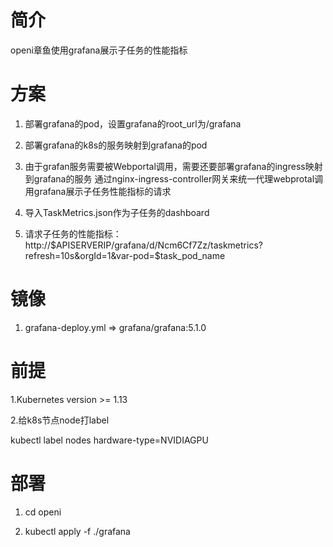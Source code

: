 # 简介

openi章鱼使用grafana展示子任务的性能指标

# 方案

1. 部署grafana的pod，设置grafana的root_url为/grafana

2. 部署grafana的k8s的服务映射到grafana的pod

3. 由于grafan服务需要被Webportal调用，需要还要部署grafana的ingress映射到grafana的服务
通过nginx-ingress-controller网关来统一代理webprotal调用grafana展示子任务性能指标的请求

4. 导入TaskMetrics.json作为子任务的dashboard

5. 请求子任务的性能指标：http://$APISERVERIP/grafana/d/Ncm6Cf7Zz/taskmetrics?refresh=10s&orgId=1&var-pod=$task_pod_name

# 镜像

1. grafana-deploy.yml => grafana/grafana:5.1.0

# 前提

1.Kubernetes version >= 1.13

2.给k8s节点node打label

kubectl label nodes <gpu-node-name> hardware-type=NVIDIAGPU


# 部署

1. cd openi

2. kubectl apply -f ./grafana